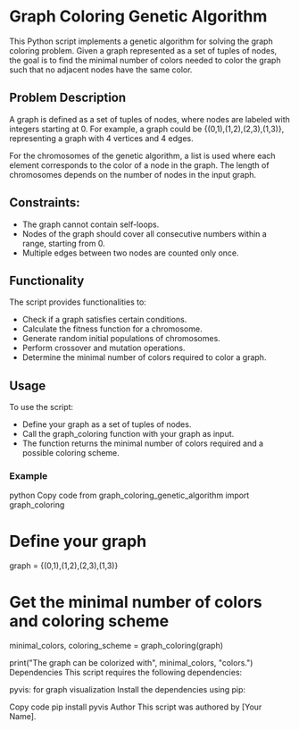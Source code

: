 
# Graph Coloring Genetic Algorithm
This Python script implements a genetic algorithm for solving the graph coloring problem. Given a graph represented as a set of tuples of nodes, the goal is to find the minimal number of colors needed to color the graph such that no adjacent nodes have the same color.

## Problem Description
A graph is defined as a set of tuples of nodes, where nodes are labeled with integers starting at 0. For example, a graph could be {(0,1),(1,2),(2,3),(1,3)}, representing a graph with 4 vertices and 4 edges.

For the chromosomes of the genetic algorithm, a list is used where each element corresponds to the color of a node in the graph. The length of chromosomes depends on the number of nodes in the input graph.

## Constraints:
* The graph cannot contain self-loops.
* Nodes of the graph should cover all consecutive numbers within a range, starting from 0.
* Multiple edges between two nodes are counted only once.
  
## Functionality
The script provides functionalities to:

* Check if a graph satisfies certain conditions.
* Calculate the fitness function for a chromosome.
* Generate random initial populations of chromosomes.
* Perform crossover and mutation operations.
* Determine the minimal number of colors required to color a graph.

## Usage
To use the script:

* Define your graph as a set of tuples of nodes.
* Call the graph_coloring function with your graph as input.
* The function returns the minimal number of colors required and a possible coloring scheme.

### Example
python
Copy code
from graph_coloring_genetic_algorithm import graph_coloring

# Define your graph
graph = {(0,1),(1,2),(2,3),(1,3)}

# Get the minimal number of colors and coloring scheme
minimal_colors, coloring_scheme = graph_coloring(graph)

print("The graph can be colorized with", minimal_colors, "colors.")
Dependencies
This script requires the following dependencies:

pyvis: for graph visualization
Install the dependencies using pip:

Copy code
pip install pyvis
Author
This script was authored by [Your Name].
